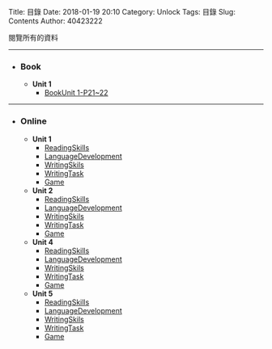 Title: 目錄
Date: 2018-01-19 20:10
Category: Unlock
Tags: 目錄
Slug: Contents
Author: 40423222

閱覽所有的資料

<!-- PELICAN_END_SUMMARY -->
<!-- 這Title要停在最上方 所以時間要調到最新 -->
<!-- 時間表: 2017-09-21 00:48 ~ 2017-09-27 21:41 ~ 2017-10-08 23:04 ~ 2017-10-24 00:40 ~ 2018-01-19 20:10 -->
<hr>

<ul>
<li><h3>Book</h3>
<ul>
<li><B>Unit 1</B>
<ul>
<li><a href="https://40423222.github.io/Unlock/blog/BookUnit_1-LosingTheBattleForSurvival.html">BookUnit 1-P21~22</a>
</ul>
</ul>
</ul>

<hr>

<ul>
<li><h3>Online</h3>
<ul>
<li><B>Unit 1</B>
<ul>
<li><a href="https://40423222.github.io/Unlock/blog/Unit_1-ReadingSkills.html">ReadingSkills</a>
<li><a href="https://40423222.github.io/Unlock/blog/Unit_1-LanguageDevelopment.html">LanguageDevelopment</a>
<li><a href="https://40423222.github.io/Unlock/blog/Unit_1-WritingSkills.html">WritingSkils</a>
<li><a href="https://40423222.github.io/Unlock/blog/Unit_1-WritingTask.html">WritingTask</a>
<li><a href="https://40423222.github.io/Unlock/blog/Unit_1-Game.html">Game</a>
</ul>
<li><B>Unit 2</B>
<ul>
<li><a href="https://40423222.github.io/Unlock/blog/Unit_2-ReadingSkills.html">ReadingSkills</a>
<li><a href="https://40423222.github.io/Unlock/blog/Unit_2-LanguageDevelopment.html">LanguageDevelopment</a>
<li><a href="https://40423222.github.io/Unlock/blog/Unit_2-WritingSkills.html">WritingSkils</a>
<li><a href="https://40423222.github.io/Unlock/blog/Unit_2-WritingTask.html">WritingTask</a>
<li><a href="https://40423222.github.io/Unlock/blog/Unit_2-Game.html">Game</a>
</ul>
<li><B>Unit 4</B>
<ul>
<li><a href="https://40423222.github.io/Unlock/blog/Unit_4-ReadingSkills.html">ReadingSkills</a>
<li><a href="https://40423222.github.io/Unlock/blog/Unit_4-LanguageDevelopment.html">LanguageDevelopment</a>
<li><a href="https://40423222.github.io/Unlock/blog/Unit_4-WritingSkills.html">WritingSkils</a>
<li><a href="https://40423222.github.io/Unlock/blog/Unit_4-WritingTask.html">WritingTask</a>
<li><a href="https://40423222.github.io/Unlock/blog/Unit_4-Game.html">Game</a>
</ul>
<li><B>Unit 5</B>
<ul>
<li><a href="https://40423222.github.io/Unlock/blog/Unit_5-ReadingSkills.html">ReadingSkills</a>
<li><a href="https://40423222.github.io/Unlock/blog/Unit_5-LanguageDevelopment.html">LanguageDevelopment</a>
<li><a href="https://40423222.github.io/Unlock/blog/Unit_5-WritingSkills.html">WritingSkils</a>
<li><a href="https://40423222.github.io/Unlock/blog/Unit_5-WritingTask.html">WritingTask</a>
<li><a href="https://40423222.github.io/Unlock/blog/Unit_5-Game.html">Game</a>
</ul>
